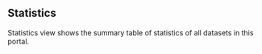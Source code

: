 ## Statistics

Statistics view shows the summary table of statistics of all datasets in this portal.


